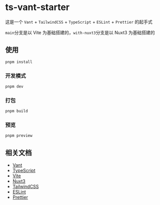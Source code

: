 # ts-vant-starter

这是一个 `Vant` + `TailwindCSS` + `TypeScript` + `ESLint` + `Prettier` 的起手式

`main`分支是以 Vite 为基础搭建的，`with-nuxt3`分支是以 Nuxt3 为基础搭建的

## 使用

```sh
pnpm install
```

### 开发模式

```sh
pnpm dev
```

### 打包

```sh
pnpm build
```

### 预览

```sh
pnpm preview
```

## 相关文档

- [Vant](https://vant-ui.github.io/vant/#/zh-CN)
- [TypeScript](https://www.tslang.cn/)
- [Vite](https://cn.vitejs.dev/)
- [Nuxt3](https://nuxt.com.cn/)
- [TailwindCSS](https://tailwind.nodejs.cn/)
- [ESLint](https://eslint.nodejs.cn/)
- [Prettier](https://prettier.nodejs.cn/)
